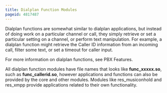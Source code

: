 ```yaml
---
title: Dialplan Function Modules
pageid: 4817487
---
```


Dialplan functions are somewhat similar to dialplan applications, but instead of doing work on a particular channel or call, they simply retrieve or set a particular setting on a channel, or perform text manipulation. For example, a dialplan function might retrieve the Caller ID information from an incoming call, filter some text, or set a timeout for caller input.

For more information on dialplan functions, see PBX Features.

All dialplan function modules have file names that looks like **func\_xxxxx.so**, such as **func\_callerid.so**, however applications and functions can also be provided by the core and other modules. Modules like res\_musiconhold and res\_xmpp provide applications related to their own functionality.

